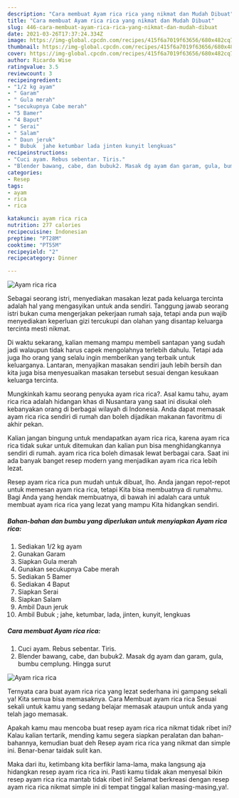 ```yaml
---
description: "Cara membuat Ayam rica rica yang nikmat dan Mudah Dibuat"
title: "Cara membuat Ayam rica rica yang nikmat dan Mudah Dibuat"
slug: 446-cara-membuat-ayam-rica-rica-yang-nikmat-dan-mudah-dibuat
date: 2021-03-26T17:37:24.334Z
image: https://img-global.cpcdn.com/recipes/415f6a7019f63656/680x482cq70/ayam-rica-rica-foto-resep-utama.jpg
thumbnail: https://img-global.cpcdn.com/recipes/415f6a7019f63656/680x482cq70/ayam-rica-rica-foto-resep-utama.jpg
cover: https://img-global.cpcdn.com/recipes/415f6a7019f63656/680x482cq70/ayam-rica-rica-foto-resep-utama.jpg
author: Ricardo Wise
ratingvalue: 3.5
reviewcount: 3
recipeingredient:
- "1/2 kg ayam"
- " Garam"
- " Gula merah"
- "secukupnya Cabe merah"
- "5 Bamer"
- "4 Baput"
- " Serai"
- " Salam"
- " Daun jeruk"
- " Bubuk  jahe ketumbar lada jinten kunyit lengkuas"
recipeinstructions:
- "Cuci ayam. Rebus sebentar. Tiris."
- "Blender bawang, cabe, dan bubuk2. Masak dg ayam dan garam, gula, bumbu cemplung. Hingga surut"
categories:
- Resep
tags:
- ayam
- rica
- rica

katakunci: ayam rica rica 
nutrition: 277 calories
recipecuisine: Indonesian
preptime: "PT28M"
cooktime: "PT55M"
recipeyield: "2"
recipecategory: Dinner

---
```



![Ayam rica rica](https://img-global.cpcdn.com/recipes/415f6a7019f63656/680x482cq70/ayam-rica-rica-foto-resep-utama.jpg)

Sebagai seorang istri, menyediakan masakan lezat pada keluarga tercinta adalah hal yang mengasyikan untuk anda sendiri. Tanggung jawab seorang istri bukan cuma mengerjakan pekerjaan rumah saja, tetapi anda pun wajib menyediakan keperluan gizi tercukupi dan olahan yang disantap keluarga tercinta mesti nikmat.

Di waktu  sekarang, kalian memang mampu membeli santapan yang sudah jadi walaupun tidak harus capek mengolahnya terlebih dahulu. Tetapi ada juga lho orang yang selalu ingin memberikan yang terbaik untuk keluarganya. Lantaran, menyajikan masakan sendiri jauh lebih bersih dan kita juga bisa menyesuaikan masakan tersebut sesuai dengan kesukaan keluarga tercinta. 



Mungkinkah kamu seorang penyuka ayam rica rica?. Asal kamu tahu, ayam rica rica adalah hidangan khas di Nusantara yang saat ini disukai oleh kebanyakan orang di berbagai wilayah di Indonesia. Anda dapat memasak ayam rica rica sendiri di rumah dan boleh dijadikan makanan favoritmu di akhir pekan.

Kalian jangan bingung untuk mendapatkan ayam rica rica, karena ayam rica rica tidak sukar untuk ditemukan dan kalian pun bisa menghidangkannya sendiri di rumah. ayam rica rica boleh dimasak lewat berbagai cara. Saat ini ada banyak banget resep modern yang menjadikan ayam rica rica lebih lezat.

Resep ayam rica rica pun mudah untuk dibuat, lho. Anda jangan repot-repot untuk memesan ayam rica rica, tetapi Kita bisa membuatnya di rumahmu. Bagi Anda yang hendak membuatnya, di bawah ini adalah cara untuk membuat ayam rica rica yang lezat yang mampu Kita hidangkan sendiri.

<!--inarticleads1-->

##### Bahan-bahan dan bumbu yang diperlukan untuk menyiapkan Ayam rica rica:

1. Sediakan 1/2 kg ayam
1. Gunakan  Garam
1. Siapkan  Gula merah
1. Gunakan secukupnya Cabe merah
1. Sediakan 5 Bamer
1. Sediakan 4 Baput
1. Siapkan  Serai
1. Siapkan  Salam
1. Ambil  Daun jeruk
1. Ambil  Bubuk ; jahe, ketumbar, lada, jinten, kunyit, lengkuas




<!--inarticleads2-->

##### Cara membuat Ayam rica rica:

1. Cuci ayam. Rebus sebentar. Tiris.
1. Blender bawang, cabe, dan bubuk2. Masak dg ayam dan garam, gula, bumbu cemplung. Hingga surut
<img src="https://img-global.cpcdn.com/steps/eabfc89ac8a8273c/160x128cq70/ayam-rica-rica-langkah-memasak-2-foto.jpg" alt="Ayam rica rica">



Ternyata cara buat ayam rica rica yang lezat sederhana ini gampang sekali ya! Kita semua bisa memasaknya. Cara Membuat ayam rica rica Sesuai sekali untuk kamu yang sedang belajar memasak ataupun untuk anda yang telah jago memasak.

Apakah kamu mau mencoba buat resep ayam rica rica nikmat tidak ribet ini? Kalau kalian tertarik, mending kamu segera siapkan peralatan dan bahan-bahannya, kemudian buat deh Resep ayam rica rica yang nikmat dan simple ini. Benar-benar taidak sulit kan. 

Maka dari itu, ketimbang kita berfikir lama-lama, maka langsung aja hidangkan resep ayam rica rica ini. Pasti kamu tiidak akan menyesal bikin resep ayam rica rica mantab tidak ribet ini! Selamat berkreasi dengan resep ayam rica rica nikmat simple ini di tempat tinggal kalian masing-masing,ya!.

